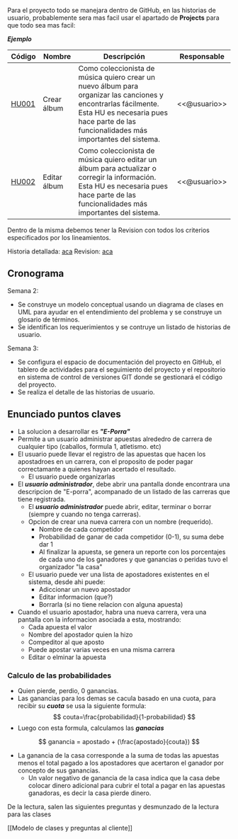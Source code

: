 Para el proyecto todo se manejara dentro de GitHub, en las historias de usuario, probablemente sera mas facil usar el apartado de **Projects** para que todo sea mas facil:

***Ejemplo***

| Código                                                                       | Nombre       | Descripción                                                                                                                                                                                               | Responsable  |
| ---------------------------------------------------------------------------- | ------------ | --------------------------------------------------------------------------------------------------------------------------------------------------------------------------------------------------------- | ------------ |
| [HU001](https://github.com/MISW-4101-Practicas/TutorialCanciones/wiki/HU001) | Crear álbum  | Como coleccionista de música quiero crear un nuevo álbum para organizar las canciones y encontrarlas fácilmente. Esta HU es necesaria pues hace parte de las funcionalidades más importantes del sistema. | <<@usuario>> |
| [HU002](https://github.com/MISW-4101-Practicas/TutorialCanciones/wiki/HU002) | Editar álbum | Como coleccionista de música quiero editar un álbum para actualizar o corregir la información. Esta HU es necesaria pues hace parte de las funcionalidades más importantes del sistema.                   | <<@usuario>> |
Dentro de la misma debemos tener la Revision con todos los criterios especificados por los lineamientos.

Historia detallada: [aca](https://github.com/MISW-4101-Practicas/TutorialCanciones/wiki/HU001)
Revision: [aca](https://github.com/MISW-4101-Practicas/TutorialCanciones/wiki/f03#revisi%C3%B3n)

## Cronograma

Semana 2:
- Se construye un modelo conceptual usando un diagrama de clases en UML para ayudar en el entendimiento del problema y se construye un glosario de términos.
- Se identifican los requerimientos y se contruye un listado de historias de usuario.

Semana 3:
- Se configura el espacio de documentación del proyecto en GitHub, el tablero de actividades para el seguimiento del proyecto  y el repositorio en sistema de control de versiones GIT donde se gestionará el código del proyecto.
- Se realiza el detalle de las historias de usuario.

## Enunciado puntos claves

- La solucion a desarrollar es ***"E-Porra"***
- Permite a un usuario administrar apuestas alrededro de carrera de cualquier tipo (caballos, formula 1, atletismo. etc)
- El usuario puede llevar el registro de las apuestas que hacen los apostadroes en un carrera, con el proposito de poder pagar correctamante a quienes hayan acertado el resultado.
	- El usuario puede organizarlas
- El ***usuario administrador***, debe abrir una pantalla donde encontrara una descripcion de "E-porra", acompanado de un listado de las carreras que tiene registrada.
	- El ***usuario administrador*** puede abrir, editar, terminar o borrar (siempre y cuando no tenga carreras).
	- Opcion de crear una nueva carrera con un nombre (requerido).
		- Nombre de cada competidor
		- Probabilidad de ganar de cada competidor (0-1), su suma debe dar 1
		- Al finalizar la apuesta, se genera un reporte con los porcentajes de cada uno de los ganadores y que ganancias o peridas tuvo el organizador "la casa"
	- El usuario puede ver una lista de apostadores existentes en el sistema, desde ahi puede:
		- Adiccionar un nuevo apostador
		- Editar informacion (que?)
		- Borrarla (si no tiene relacion con alguna apuesta)
- Cuando el usuario apostador, habra una nueva carrera, vera una pantalla con la informacion asociada a esta, mostrando:
	- Cada apuesta el valor
	- Nombre del apostador quien la hizo
	- Compeditor al que aposto
	- Puede apostar varias veces en una misma carrera
	- Editar o elminar la apuesta

### Calculo de las probabilidades

- Quien pierde, perdio, 0 ganancias.
- Las ganancias para los demas se cacula basado en una cuota, para recibir su ***cuota*** se usa la siguiente formula:
$$
couta=\frac{probabilidad}{1-probabilidad}
$$
- Luego con esta formula, calculamos las ***ganacias***

$$
ganancia = apostado + (\frac{apostado}{couta})
$$
- La ganancia de la casa corresponde a la suma de todas las apuestas menos el total pagado a los apostadores que acertaron el ganador por concepto de sus ganancias. 
	- Un valor negativo de ganancia de la casa indica que la casa debe colocar dinero adicional para cubrir el total a pagar en las apuestas ganadoras, es decir la casa pierde dinero.

De la lectura, salen las siguientes preguntas y desmunzado de la lectura para las clases

[[Modelo de clases y preguntas al cliente]]